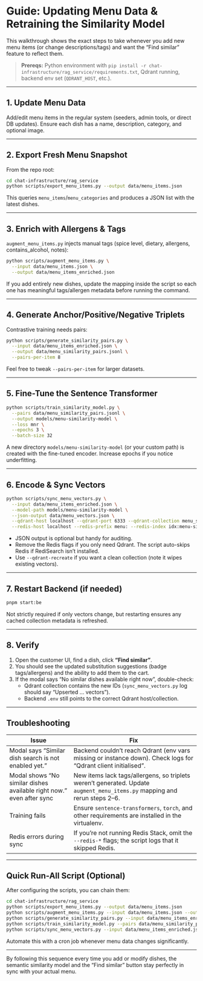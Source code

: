 # Guide: Updating Menu Data & Retraining the Similarity Model

This walkthrough shows the exact steps to take whenever you add new menu items (or change descriptions/tags) and want the “Find similar” feature to reflect them.

> **Prereqs:** Python environment with `pip install -r chat-infrastructure/rag_service/requirements.txt`, Qdrant running, backend env set (`QDRANT_HOST`, etc.).

---

## 1. Update Menu Data

Add/edit menu items in the regular system (seeders, admin tools, or direct DB updates). Ensure each dish has a name, description, category, and optional image.

---

## 2. Export Fresh Menu Snapshot

From the repo root:

```bash
cd chat-infrastructure/rag_service
python scripts/export_menu_items.py --output data/menu_items.json
```

This queries `menu_items`/`menu_categories` and produces a JSON list with the latest dishes.

---

## 3. Enrich with Allergens & Tags

`augment_menu_items.py` injects manual tags (spice level, dietary, allergens, contains_alcohol, notes):

```bash
python scripts/augment_menu_items.py \
  --input data/menu_items.json \
  --output data/menu_items_enriched.json
```

If you add entirely new dishes, update the mapping inside the script so each one has meaningful tags/allergen metadata before running the command.

---

## 4. Generate Anchor/Positive/Negative Triplets

Contrastive training needs pairs:

```bash
python scripts/generate_similarity_pairs.py \
  --input data/menu_items_enriched.json \
  --output data/menu_similarity_pairs.jsonl \
  --pairs-per-item 8
```

Feel free to tweak `--pairs-per-item` for larger datasets.

---

## 5. Fine-Tune the Sentence Transformer

```bash
python scripts/train_similarity_model.py \
  --pairs data/menu_similarity_pairs.jsonl \
  --output models/menu-similarity-model \
  --loss mnr \
  --epochs 3 \
  --batch-size 32
```

A new directory `models/menu-similarity-model` (or your custom path) is created with the fine-tuned encoder. Increase epochs if you notice underfitting.

---

## 6. Encode & Sync Vectors

```bash
python scripts/sync_menu_vectors.py \
  --input data/menu_items_enriched.json \
  --model-path models/menu-similarity-model \
  --json-output data/menu_vectors.json \
  --qdrant-host localhost --qdrant-port 6333 --qdrant-collection menu_similarity \
  --redis-host localhost --redis-prefix menu: --redis-index idx:menu-similarity --redis-recreate
```

- JSON output is optional but handy for auditing.
- Remove the Redis flags if you only need Qdrant. The script auto-skips Redis if RediSearch isn’t installed.
- Use `--qdrant-recreate` if you want a clean collection (note it wipes existing vectors).

---

## 7. Restart Backend (if needed)

```bash
pnpm start:be
```

Not strictly required if only vectors change, but restarting ensures any cached collection metadata is refreshed.

---

## 8. Verify

1. Open the customer UI, find a dish, click **“Find similar”**.
2. You should see the updated substitution suggestions (badge tags/allergens) and the ability to add them to the cart.
3. If the modal says “No similar dishes available right now”, double-check:
   - Qdrant collection contains the new IDs (`sync_menu_vectors.py` log should say “Upserted … vectors”).
   - Backend `.env` still points to the correct Qdrant host/collection.

---

## Troubleshooting

| Issue | Fix |
| ----- | ---- |
| Modal says “Similar dish search is not enabled yet.” | Backend couldn’t reach Qdrant (env vars missing or instance down). Check logs for “Qdrant client initialised”. |
| Modal shows “No similar dishes available right now.” even after sync | New items lack tags/allergens, so triplets weren’t generated. Update `augment_menu_items.py` mapping and rerun steps 2–6. |
| Training fails | Ensure `sentence-transformers`, `torch`, and other requirements are installed in the virtualenv. |
| Redis errors during sync | If you’re not running Redis Stack, omit the `--redis-*` flags; the script logs that it skipped Redis. |

---

## Quick Run-All Script (Optional)

After configuring the scripts, you can chain them:

```bash
cd chat-infrastructure/rag_service
python scripts/export_menu_items.py --output data/menu_items.json
python scripts/augment_menu_items.py --input data/menu_items.json --output data/menu_items_enriched.json
python scripts/generate_similarity_pairs.py --input data/menu_items_enriched.json --output data/menu_similarity_pairs.jsonl
python scripts/train_similarity_model.py --pairs data/menu_similarity_pairs.jsonl --output models/menu-similarity-model
python scripts/sync_menu_vectors.py --input data/menu_items_enriched.json --model-path models/menu-similarity-model --json-output data/menu_vectors.json --qdrant-host localhost --qdrant-port 6333 --qdrant-collection menu_similarity
```

Automate this with a cron job whenever menu data changes significantly.

---

By following this sequence every time you add or modify dishes, the semantic similarity model and the “Find similar” button stay perfectly in sync with your actual menu.

